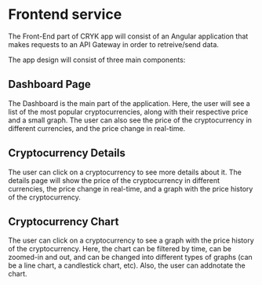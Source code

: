 # Frontend service

The Front-End part of CRYK app will consist of an Angular application that makes requests to an API Gateway in order to retreive/send data.

The app design will consist of three main components:

## Dashboard Page

The Dashboard is the main part of the application. Here, the user will see a list of the most popular cryptocurrencies, along with their respective price and a small graph. The user can also see the price of the cryptocurrency in different currencies, and the price change in real-time. 

## Cryptocurrency Details

The user can click on a cryptocurrency to see more details about it. The details page will show the price of the cryptocurrency in different currencies, the price change in real-time, and a graph with the price history of the cryptocurrency. 

## Cryptocurrency Chart

The user can click on a cryptocurrency to see a graph with the price history of the cryptocurrency. Here, the chart can be filtered by time, can be zoomed-in and out, and can be changed into different types of graphs (can be a line chart, a candlestick chart, etc).
Also, the user can addnotate the chart.
